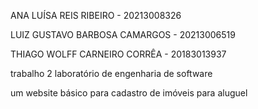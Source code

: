 ANA LUÍSA REIS RIBEIRO - 20213008326

LUIZ GUSTAVO BARBOSA CAMARGOS - 20213006519

THIAGO WOLFF CARNEIRO CORRÊA - 20183013937

trabalho 2 laboratório de engenharia de software

um website básico para cadastro de imóveis para aluguel
